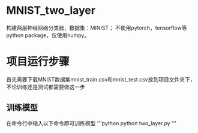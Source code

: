 # MNIST_two_layer
构建两层神经网络分类器，数据集：MINIST；
不使用pytorch，tensorflow等python package，仅使用numpy。
# 项目运行步骤
首先需要下载MNIST数据集mnist_train.csv和mnist_test.csv放到项目文件夹下，不论训练还是测试都需要做这一步
## 训练模型
在命令行中输入以下命令即可训练模型
'''python
python two_layer.py 
'''

